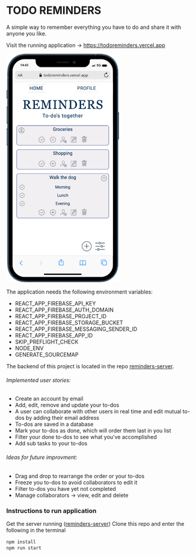 # TODO REMINDERS

A simple way to remember everything you have to do and share it with anyone you like.

Visit the running application -> https://todoreminders.vercel.app

<img src="https://github.com/philipdaveby/reminders/blob/main/assets/todoreminders_screenshot.png?raw=true" width='300'>

The application needs the following environment variables:

- REACT_APP_FIREBASE_API_KEY
- REACT_APP_FIREBASE_AUTH_DOMAIN
- REACT_APP_FIREBASE_PROJECT_ID
- REACT_APP_FIREBASE_STORAGE_BUCKET
- REACT_APP_FIREBASE_MESSAGING_SENDER_ID
- REACT_APP_FIREBASE_APP_ID
- SKIP_PREFLIGHT_CHECK
- NODE_ENV
- GENERATE_SOURCEMAP

The backend of this project is located in the repo [reminders-server](https://github.com/philipdaveby/reminders-server).

###### Implemented user stories:

- Create an account by email
- Add, edit, remove and update your to-dos
- A user can collaborate with other users in real time and edit mutual to-dos by adding their email address
- To-dos are saved in a database
- Mark your to-dos as done, which will order them last in you list
- Filter your done to-dos to see what you've accomplished
- Add sub tasks to your to-dos

###### Ideas for future improvment:

- Drag and drop to rearrange the order or your to-dos
- Freeze you to-dos to avoid collaborators to edit it
- Filter to-dos you have yet not completed
- Manage collaborators -> view, edit and delete
 
### Instructions to run application

Get the server running ([reminders-server](https://github.com/philipdaveby/reminders-server))
Clone this repo and enter the following in the terminal
```
npm install
npm run start
```
